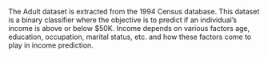 The Adult dataset is extracted from the 1994 Census database. This dataset is a binary classifier where the objective
is to predict if an individual’s income is above or below $50K. Income depends on various factors age, education,
occupation, marital status, etc. and how these factors come to play in income prediction.
